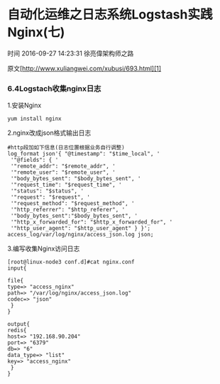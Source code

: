 # 自动化运维之日志系统Logstash实践Nginx(七)

 时间 2016-09-27 14:23:31  徐亮偉架构师之路

原文[http://www.xuliangwei.com/xubusi/693.html][1]



### 6.4Logstach收集nginx日志

1.安装Nginx

    yum install nginx
    

2.nginx改成json格式输出日志

    #http段加如下信息(日志位置根据业务自行调整)
    log_format json'{ "@timestamp": "$time_local", '
     '"@fields": { '
     '"remote_addr": "$remote_addr", '
     '"remote_user": "$remote_user", '
     '"body_bytes_sent": "$body_bytes_sent", '
     '"request_time": "$request_time", '
     '"status": "$status", '
     '"request": "$request", '
     '"request_method": "$request_method", '
     '"http_referrer": "$http_referer", '
     '"body_bytes_sent":"$body_bytes_sent", '
     '"http_x_forwarded_for": "$http_x_forwarded_for", '
     '"http_user_agent": "$http_user_agent" } }';
    access_log/var/log/nginx/access_json.log json;
    

3.编写收集Nginx访问日志

    [root@linux-node3 conf.d]#cat nginx.conf
    input{
    
    file{
    type=> "access_nginx"
    path=> "/var/log/nginx/access_json.log"
    codec=> "json"
     }
    }
    
    output{
    redis{
    host=> "192.168.90.204"
    port=> "6379"
    db=> "6"
    data_type=> "list"
    key=> "access_nginx"
     }
    }


[1]: http://www.xuliangwei.com/xubusi/693.html?utm_source=tuicool&utm_medium=referral
